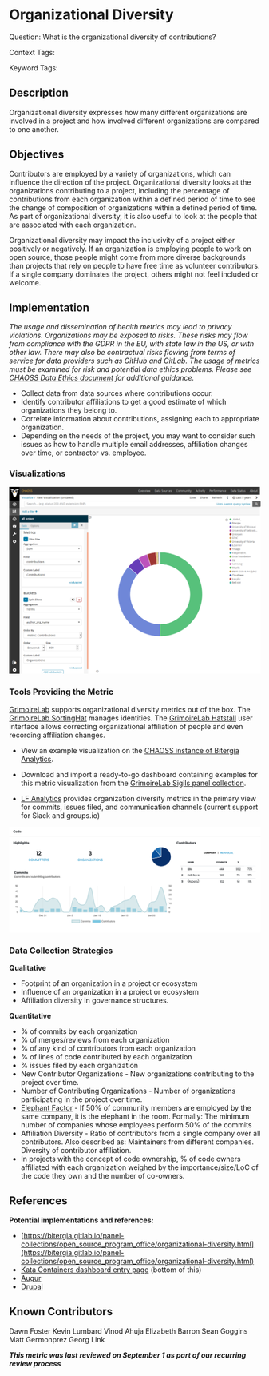 # Organizational Diversity

Question: What is the organizational diversity of contributions?

Context Tags: 

Keyword Tags:

## Description

Organizational diversity expresses how many different organizations are involved in a project and how involved different organizations are compared to one another.

##  Objectives

Contributors are employed by a variety of organizations, which can influence the direction of the project. Organizational diversity looks at the organizations contributing to a project, including the percentage of contributions from each organization within a defined period of time to see the change of composition of organizations within a defined period of time. As part of organizational diversity, it is also useful to look at the people that are associated with each organization.

Organizational diversity may impact the inclusivity of a project either positively or negatively. If an organization is employing people to work on open source, those people might come from more diverse backgrounds than projects that rely on people to have free time as volunteer contributors. If a single company dominates the project, others might not feel included or welcome. 

## Implementation
*The usage and dissemination of health metrics may lead to privacy violations. Organizations may be exposed to risks. These risks may flow from compliance with the GDPR in the EU, with state law in the US, or with other law. There may also be contractual risks flowing from terms of service for data providers such as GitHub and GitLab. The usage of metrics must be examined for risk and potential data ethics problems. Please see [CHAOSS Data Ethics document](https://github.com/chaoss/community/blob/main/data-use-statement.md) for additional guidance.* 

* Collect data from data sources where contributions occur.
* Identify contributor affiliations to get a good estimate of which organizations they belong to.
* Correlate information about contributions, assigning each to appropriate organization.
* Depending on the needs of the project, you may want to consider such issues as how to handle multiple email addresses, affiliation changes over time, or contractor vs. employee.

### Visualizations

![Organizational Diversity Pie Chart](https://github.com/chaoss/wg-common/blob/main/focus-areas/people/images/organizational-diversity_piechart.png)

### Tools Providing the Metric

[GrimoireLab](https://chaoss.github.io/grimoirelab) supports organizational diversity metrics out of the box. The [GrimoireLab SortingHat](https://github.com/chaoss/grimoirelab-sortinghat) manages identities. The [GrimoireLab Hatstall](https://github.com/chaoss/grimoirelab-hatstall) user interface allows correcting organizational affiliation of people and even recording affiliation changes.
  * View an example visualization on the [CHAOSS instance of Bitergia Analytics](https://chaoss.biterg.io/app/kibana#/dashboard/Community-Structure-by-Organization).
  * Download and import a ready-to-go dashboard containing examples for this metric visualization from the [GrimoireLab Sigils panel collection](https://chaoss.github.io/grimoirelab-sigils/panels/community-structure-by-organization/).

* [LF Analytics](https://lfanalytics.io) provides organization diversity metrics in the primary view for commits, issues filed, and communication channels (current support for Slack and groups.io)

![Organizational Diversity View](https://github.com/chaoss/wg-common/blob/main/focus-areas/people/images/organizational-diversity_lfanalytics-orgdiversity.png) 

### Data Collection Strategies

**Qualitative**

* Footprint of an organization in a project or ecosystem
* Influence of an organization in a project or ecosystem
* Affiliation diversity in governance structures.

**Quantitative**

* % of commits by each organization
* % of merges/reviews from each organization
* % of any kind of contributors from each organization
* % of lines of code contributed by each organization
* % issues filed by each organization
* New Contributor Organizations - New organizations contributing to the project over time.
* Number of Contributing Organizations - Number of organizations participating in the project over time.
* [Elephant Factor](https://chaoss.community/metric-elephant-factor/) - If 50% of community members are employed by the same company, it is the elephant in the room. Formally: The minimum number of companies whose employees perform 50% of the commits
* Affiliation Diversity - Ratio of contributors from a single company over all contributors. Also described as: Maintainers from different companies. Diversity of contributor affiliation.
* In projects with the concept of code ownership, % of code owners affiliated with each organization weighed by the importance/size/LoC of the code they own and the number of co-owners.

## References

**Potential implementations and references:**
* [https://bitergia.gitlab.io/panel-collections/open_source_program_office/organizational-diversity.html](https://bitergia.gitlab.io/panel-collections/open_source_program_office/organizational-diversity.html)
* [Kata Containers dashboard entry page](https://katacontainers.biterg.io) (bottom of this)
* [Augur](https://github.com/chaoss/augur)
* [Drupal](​​https://dri.es/who-sponsors-drupal-development-2020)

## Known Contributors
Dawn Foster
Kevin Lumbard
Vinod Ahuja
Elizabeth Barron
Sean Goggins
Matt Germonprez
Georg Link

***This metric was last reviewed on September 1 as part of our recurring review process***

